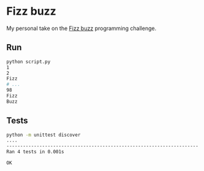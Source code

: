# Fizz buzz

My personal take on the [Fizz buzz](https://en.wikipedia.org/wiki/Fizz_buzz) programming challenge.

## Run

``` sh
python script.py
1
2
Fizz
# ...
98
Fizz
Buzz
```

## Tests

``` sh
python -m unittest discover
....
----------------------------------------------------------------------
Ran 4 tests in 0.001s

OK
```
